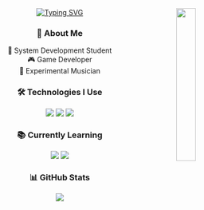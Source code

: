 <div align="center">
<img src="https://i.pinimg.com/736x/6f/3c/87/6f3c874d71d6f0137cd3991f35c6edc4.jpg" width="28%" align="right" />
<a href="https://git.io/typing-svg"><img src="https://readme-typing-svg.herokuapp.com?font=Fira+Code&pause=1000&center=true&width=435&lines=Greetings.;I'm+Jo%C3%A3o+Alberto+(18+y.o)" alt="Typing SVG" /></a>

  <!-- Bio -->
  <h3>👋 About Me</h3>
  <p>
    🔹 System Development Student<br>
    🎮 Game Developer<br>
    🎵 Experimental Musician
  </p>

  <!-- Technologies -->
  <h3>🛠️ Technologies I Use</h3>
  <p>
    <img src="https://img.shields.io/badge/Python-3776AB?style=for-the-badge&logo=python&logoColor=white" />
    <img src="https://img.shields.io/badge/HTML5-E34F26?style=for-the-badge&logo=html5&logoColor=white" />
    <img src="https://img.shields.io/badge/CSS3-1572B6?style=for-the-badge&logo=css3&logoColor=white" />
  </p>

  <!-- Learning -->
  <h3>📚 Currently Learning</h3>
  <p>
    <img src="https://img.shields.io/badge/GDScript-5C6BC0?style=for-the-badge&logo=godot-engine&logoColor=white" />
    <img src="https://img.shields.io/badge/C%23-239120?style=for-the-badge&logo=csharp&logoColor=white" />
  </p>

  <!-- GitHub Stats -->
  <h3>📊 GitHub Stats</h3>
  <p>
    <img src="https://github-readme-stats.vercel.app/api?username=Jao1006&show_icons=true&theme=tokyonight" />
  </p>

</div>
